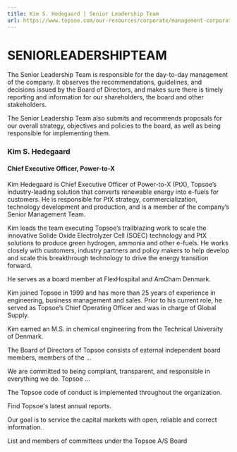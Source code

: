 ```yaml
---
title: Kim S. Hedegaard | Senior Leadership Team
url: https://www.topsoe.com/our-resources/corporate/management-corporate-governance/kim-s-hedegaard#main-content
---
```


# SENIORLEADERSHIPTEAM

The Senior Leadership Team is responsible for the day-to-day management of the company. It observes the recommendations, guidelines, and decisions issued by the Board of Directors, and makes sure there is timely reporting and information for our shareholders, the board and other stakeholders.

The Senior Leadership Team also submits and recommends proposals for our overall strategy, objectives and policies to the board, as well as being responsible for implementing them.

### Kim S. Hedegaard

#### Chief Executive Officer, Power-to-X

Kim Hedegaard is Chief Executive Officer of Power-to-X (PtX), Topsoe’s industry-leading solution that converts renewable energy into e-fuels for customers. He is responsible for PtX strategy, commercialization, technology development and production, and is a member of the company’s Senior Management Team.

Kim leads the team executing Topsoe’s trailblazing work to scale the innovative Solide Oxide Electrolyzer Cell (SOEC) technology and PtX solutions to produce green hydrogen, ammonia and other e-fuels. He works closely with customers, industry partners and policy makers to help develop and scale this breakthrough technology to drive the energy transition forward.

He serves as a board member at FlexHospital and AmCham Denmark.

Kim joined Topsoe in 1999 and has more than 25 years of experience in engineering, business management and sales. Prior to his current role, he served as Topsoe’s Chief Operating Officer and was in charge of Global Supply.

Kim earned an M.S. in chemical engineering from the Technical University of Denmark.

The Board of Directors of Topsoe consists of external independent board members, members of the ...

We are committed to being compliant, transparent, and responsible in everything we do. Topsoe ...

The Topsoe code of conduct is implemented throughout the organization.

Find Topsoe's latest annual reports.

Our goal is to service the capital markets with open, reliable and correct information.

List and members of committees under the Topsoe A/S Board